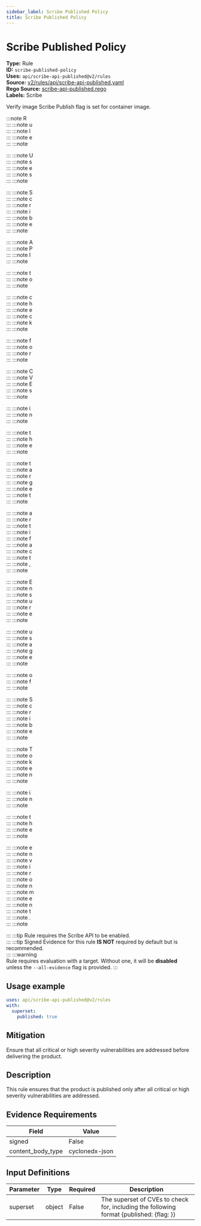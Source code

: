 ```yaml
---
sidebar_label: Scribe Published Policy
title: Scribe Published Policy
---  
```

# Scribe Published Policy  
**Type:** Rule  
**ID:** `scribe-published-policy`  
**Uses:** `api/scribe-api-published@v2/rules`  
**Source:** [v2/rules/api/scribe-api-published.yaml](https://github.com/scribe-public/sample-policies/blob/main/v2/rules/api/scribe-api-published.yaml)  
**Rego Source:** [scribe-api-published.rego](https://github.com/scribe-public/sample-policies/blob/main/v2/rules/api/scribe-api-published.rego)  
**Labels:** Scribe  

Verify image Scribe Publish flag is set for container image.

:::note 
R  
::: 
:::note 
u  
::: 
:::note 
l  
::: 
:::note 
e  
::: 
:::note 
   
::: 
:::note 
U  
::: 
:::note 
s  
::: 
:::note 
e  
::: 
:::note 
s  
::: 
:::note 
   
::: 
:::note 
S  
::: 
:::note 
c  
::: 
:::note 
r  
::: 
:::note 
i  
::: 
:::note 
b  
::: 
:::note 
e  
::: 
:::note 
   
::: 
:::note 
A  
::: 
:::note 
P  
::: 
:::note 
I  
::: 
:::note 
   
::: 
:::note 
t  
::: 
:::note 
o  
::: 
:::note 
   
::: 
:::note 
c  
::: 
:::note 
h  
::: 
:::note 
e  
::: 
:::note 
c  
::: 
:::note 
k  
::: 
:::note 
   
::: 
:::note 
f  
::: 
:::note 
o  
::: 
:::note 
r  
::: 
:::note 
   
::: 
:::note 
C  
::: 
:::note 
V  
::: 
:::note 
E  
::: 
:::note 
s  
::: 
:::note 
   
::: 
:::note 
i  
::: 
:::note 
n  
::: 
:::note 
   
::: 
:::note 
t  
::: 
:::note 
h  
::: 
:::note 
e  
::: 
:::note 
   
::: 
:::note 
t  
::: 
:::note 
a  
::: 
:::note 
r  
::: 
:::note 
g  
::: 
:::note 
e  
::: 
:::note 
t  
::: 
:::note 
   
::: 
:::note 
a  
::: 
:::note 
r  
::: 
:::note 
t  
::: 
:::note 
i  
::: 
:::note 
f  
::: 
:::note 
a  
::: 
:::note 
c  
::: 
:::note 
t  
::: 
:::note 
,  
::: 
:::note 
   
::: 
:::note 
E  
::: 
:::note 
n  
::: 
:::note 
s  
::: 
:::note 
u  
::: 
:::note 
r  
::: 
:::note 
e  
::: 
:::note 
   
::: 
:::note 
u  
::: 
:::note 
s  
::: 
:::note 
a  
::: 
:::note 
g  
::: 
:::note 
e  
::: 
:::note 
   
::: 
:::note 
o  
::: 
:::note 
f  
::: 
:::note 
   
::: 
:::note 
S  
::: 
:::note 
c  
::: 
:::note 
r  
::: 
:::note 
i  
::: 
:::note 
b  
::: 
:::note 
e  
::: 
:::note 
   
::: 
:::note 
T  
::: 
:::note 
o  
::: 
:::note 
k  
::: 
:::note 
e  
::: 
:::note 
n  
::: 
:::note 
   
::: 
:::note 
i  
::: 
:::note 
n  
::: 
:::note 
   
::: 
:::note 
t  
::: 
:::note 
h  
::: 
:::note 
e  
::: 
:::note 
   
::: 
:::note 
e  
::: 
:::note 
n  
::: 
:::note 
v  
::: 
:::note 
i  
::: 
:::note 
r  
::: 
:::note 
o  
::: 
:::note 
n  
::: 
:::note 
m  
::: 
:::note 
e  
::: 
:::note 
n  
::: 
:::note 
t  
::: 
:::note 
.  
::: 
:::note 

  
::: 
:::tip 
Rule requires the Scribe API to be enabled.  
::: 
:::tip 
Signed Evidence for this rule **IS NOT** required by default but is recommended.  
::: 
:::warning  
Rule requires evaluation with a target. Without one, it will be **disabled** unless the `--all-evidence` flag is provided.
::: 

## Usage example

```yaml
uses: api/scribe-api-published@v2/rules
with:
  superset:
    published: true
```

## Mitigation  
Ensure that all critical or high severity vulnerabilities are addressed before delivering the product.


## Description  
This rule ensures that the product is published only after all critical or high severity vulnerabilities are addressed.


## Evidence Requirements  
| Field | Value |
|-------|-------|
| signed | False |
| content_body_type | cyclonedx-json |

## Input Definitions  
| Parameter | Type | Required | Description |
|-----------|------|----------|-------------|
| superset | object | False | The superset of CVEs to check for, including the following format {published: {flag: <bool>}} |

